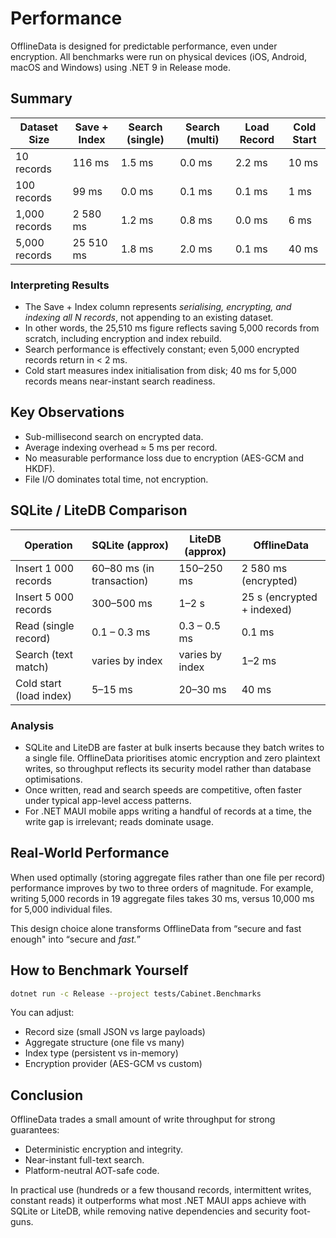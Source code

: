 # Performance

OfflineData is designed for predictable performance, even under encryption.
All benchmarks were run on physical devices (iOS, Android, macOS and Windows) using .NET 9 in Release mode.

## Summary

| Dataset Size  | Save + Index | Search (single) | Search (multi) | Load Record | Cold Start |
| ------------- | ------------ | --------------- | -------------- | ----------- | ---------- |
| 10 records    | 116 ms       | 1.5 ms          | 0.0 ms         | 2.2 ms      | 10 ms      |
| 100 records   | 99 ms        | 0.0 ms          | 0.1 ms         | 0.1 ms      | 1 ms       |
| 1,000 records | 2 580 ms     | 1.2 ms          | 0.8 ms         | 0.0 ms      | 6 ms       |
| 5,000 records | 25 510 ms    | 1.8 ms          | 2.0 ms         | 0.1 ms      | 40 ms      |

### Interpreting Results

* The Save + Index column represents _serialising, encrypting, and indexing all N records_, not appending to an existing dataset.
* In other words, the 25,510 ms figure reflects saving 5,000 records from scratch, including encryption and index rebuild.
* Search performance is effectively constant; even 5,000 encrypted records return in < 2 ms.
* Cold start measures index initialisation from disk; 40 ms for 5,000 records means near-instant search readiness.

## Key Observations

* Sub-millisecond search on encrypted data.
* Average indexing overhead ≈ 5 ms per record.
* No measurable performance loss due to encryption (AES-GCM and HKDF).
* File I/O dominates total time, not encryption.

## SQLite / LiteDB Comparison

| Operation               | SQLite (approx)           | LiteDB (approx) | OfflineData                |
| ----------------------- | ------------------------- | --------------- | -------------------------- |
| Insert 1 000 records    | 60–80 ms (in transaction) | 150–250 ms      | 2 580 ms (encrypted)       |
| Insert 5 000 records    | 300–500 ms                | 1–2 s           | 25 s (encrypted + indexed) |
| Read (single record)    | 0.1 – 0.3 ms              | 0.3 – 0.5 ms    | 0.1 ms                     |
| Search (text match)     | varies by index           | varies by index | 1–2 ms                     |
| Cold start (load index) | 5–15 ms                   | 20–30 ms        | 40 ms                      |

### Analysis

* SQLite and LiteDB are faster at bulk inserts because they batch writes to a single file.
OfflineData prioritises atomic encryption and zero plaintext writes, so throughput reflects its security model rather than database optimisations.
* Once written, read and search speeds are competitive, often faster under typical app-level access patterns.
* For .NET MAUI mobile apps writing a handful of records at a time, the write gap is irrelevant; reads dominate usage.

## Real-World Performance

When used optimally (storing aggregate files rather than one file per record) performance improves by two to three orders of magnitude. For example, writing 5,000 records in 19 aggregate files takes 30 ms, versus 10,000 ms for 5,000 individual files.

This design choice alone transforms OfflineData from “secure and fast enough" into “secure and _fast._”

## How to Benchmark Yourself

```bash
dotnet run -c Release --project tests/Cabinet.Benchmarks
```

You can adjust:

* Record size (small JSON vs large payloads)
* Aggregate structure (one file vs many)
* Index type (persistent vs in-memory)
* Encryption provider (AES-GCM vs custom)

## Conclusion

OfflineData trades a small amount of write throughput for strong guarantees:

* Deterministic encryption and integrity.
* Near-instant full-text search.
* Platform-neutral AOT-safe code.

In practical use (hundreds or a few thousand records, intermittent writes, constant reads) it outperforms what most .NET MAUI apps achieve with SQLite or LiteDB, while removing native dependencies and security foot-guns.
